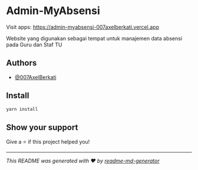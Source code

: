 # Admin-MyAbsensi

Visit apps: https://admin-myabsensi-007axelberkati.vercel.app

Website yang digunakan sebagai tempat untuk manajemen data absensi pada Guru dan Staf TU

## Authors

- [@007AxelBerkati](https://github.com/007AxelBerkati)

## Install

```sh
yarn install
```

## Show your support

Give a ⭐️ if this project helped you!

---

_This README was generated with ❤️ by [readme-md-generator](https://github.com/kefranabg/readme-md-generator)_

